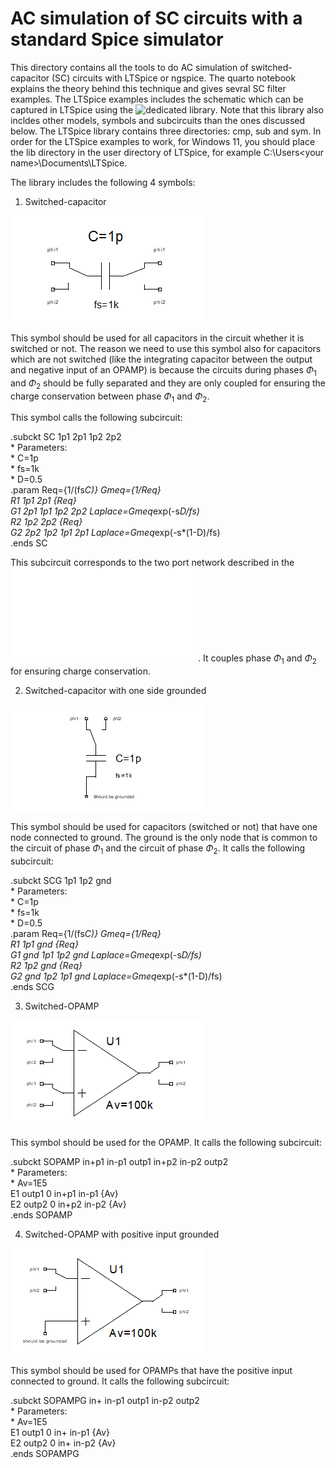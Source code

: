 # AC simulation of SC circuits with a standard Spice simulator

This directory contains all the tools to do AC simulation of switched-capacitor (SC) circuits with LTSpice or ngspice. The quarto notebook explains the theory behind this technique and gives sevral SC filter examples. The LTSpice examples includes the schematic which can be captured in LTSpice using the ![dedicated library](/Simulation%20of%20SC%20Circuits/lib/LTSpice). Note that this library also incldes other models, symbols and subcircuits than the ones discussed below. The LTSpice library contains three directories: cmp, sub and sym. In order for the LTSpice examples to work, for Windows 11, you should place the lib directory in the user directory of LTSpice, for example C:\Users\<your name>\Documents\LTSpice.

The library includes the following 4 symbols:

1) Switched-capacitor

![Switched-capacitor.](/img/SC.png)

This symbol should be used for all capacitors in the circuit whether it is switched or not. The reason we need to use this symbol also for capacitors which are not switched (like the integrating capacitor between the output and negative input of an OPAMP) is because the circuits during phases $\Phi_1$ and $\Phi_2$ should be fully separated and they are only coupled for ensuring the charge conservation between phase $\Phi_1$ and $\Phi_2$.

This symbol calls the following subcircuit:

.subckt SC 1p1 2p1 1p2 2p2\
\* Parameters:\
\* C=1p\
\* fs=1k\
\* D=0.5\
.param Req={1/(fs*C)} Gmeq={1/Req}\
R1 1p1 2p1 {Req}\
G1 2p1 1p1 1p2 2p2 Laplace=Gmeq*exp(-s*D/fs)\
R2 1p2 2p2 {Req}\
G2 2p2 1p2 1p1 2p1 Laplace=Gmeq*exp(-s*(1-D)/fs)\
.ends SC

This subcircuit corresponds to the two port network described in the ![quarto pdf file](/Simulation%20of%20SC%20Circuits/SCC_simulation.pdf). It couples phase $\Phi_1$ and $\Phi_2$ for ensuring charge conservation.

2) Switched-capacitor with one side grounded

![Grounded switched-capacitor.](/img/SCG.png)

This symbol should be used for capacitors (switched or not) that have one node connected to ground. The ground is the only node that is common to the circuit of phase $\Phi_1$ and the circuit of phase $\Phi_2$. It calls the following subcircuit:

.subckt SCG 1p1 1p2 gnd\
\* Parameters:\
\* C=1p\
\* fs=1k\
\* D=0.5\
.param Req={1/(fs*C)} Gmeq={1/Req}\
R1 1p1 gnd {Req}\
G1 gnd 1p1 1p2 gnd Laplace=Gmeq*exp(-s*D/fs)\
R2 1p2 gnd {Req}\
G2 gnd 1p2 1p1 gnd Laplace=Gmeq*exp(-s*(1-D)/fs)\
.ends SCG

3) Switched-OPAMP

![Switched-OPAMP.](/img/SOPAMP.png)

This symbol should be used for the OPAMP. It calls the following subcircuit:

.subckt SOPAMP in+p1 in-p1 outp1 in+p2 in-p2 outp2\
\* Parameters:\
\* Av=1E5\
E1 outp1 0 in+p1 in-p1 {Av}\
E2 outp2 0 in+p2 in-p2 {Av}\
.ends SOPAMP

4) Switched-OPAMP with positive input grounded

![Grounded switched-OPAMP.](/img/SOPAMPG.png)

This symbol should be used for OPAMPs that have the positive input connected to ground. It calls the following subcircuit:

.subckt SOPAMPG in+ in-p1 outp1 in-p2 outp2\
\* Parameters:\
\* Av=1E5\
E1 outp1 0 in+ in-p1 {Av}\
E2 outp2 0 in+ in-p2 {Av}\
.ends SOPAMPG
